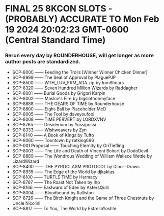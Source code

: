 # FINAL 25 8KCON SLOTS - (PROBABLY) ACCURATE TO Mon Feb 19 2024 20:02:23 GMT-0600 (Central Standard Time)
 ### Rerun every day by ROUNDERHOUSE, will get longer as more author posts are standardized.
* SCP-8000 —— Feeding the Trolls [Winner Winner Chicken Dinner]
* SCP-8999 —— The Seal of Approval by PlaguePJP
* SCP-8500 —— WTH_LUV_FRM_ADA.zip by IronShears
* SCP-8320 —— Seven Hundred Million Wizards by Raddagher
* SCP-8001 —— Burial Goods by Grigori Karpin
* SCP-8002 —— Maslov's Fire by bigslothonmyface
* SCP-8888 —— THE GEARS OF TIME by Rounderhouse
* SCP-8800 —— Eight-Ball by Placeholder McD
* SCP-8005 —— The Fool by daveyoufool
* SCP-8008 —— TIME PERVERT by LORDXVNV
* SCP-8765 —— Desiderium by Yossipossi
* SCP-8333 —— Wishweavers by Zyn
* SCP-8140 —— A Book of Kings by Tufto
* SCP-8060 —— Toontown by ratking666
* SCP-001 Proposal —— Touching Eternity by OriTiefling
* SCP-8003 —— The Life and Death of Vincent Bohart by DodoDevil
* SCP-8889 —— The Wondrous Wedding of William Wallace Wettle by LizardWizard
* SCP-8400 —— THE PYROCLASM PROTOCOL by Dino--Draws
* SCP-8935 —— The Edge of the World by djkaktus
* SCP-8100 —— TURTLE TIME by Harmacy
* SCP-8787 —— The Roast Not Taken by Ihp
* SCP-8166 —— Eastward of Eden by AstersQuill
* SCP-8004 —— Bloodbound by Ralliston
* SCP-8726 —— The Birch Knight and the Game of Three Chestnuts by Uncle Nicolini
* SCP-8817 —— To You, The World by EstrellaYoshte
